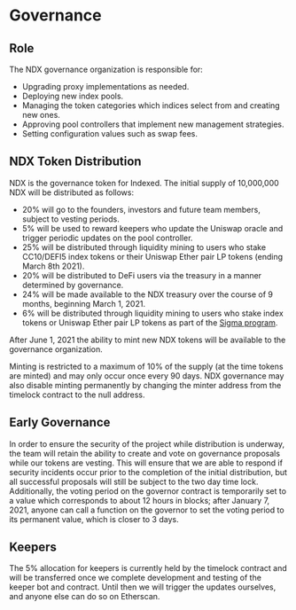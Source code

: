 # Governance

## Role

The NDX governance organization is responsible for:
- Upgrading proxy implementations as needed.
- Deploying new index pools.
- Managing the token categories which indices select from and creating new ones.
- Approving pool controllers that implement new management strategies.
- Setting configuration values such as swap fees.

## NDX Token Distribution

NDX is the governance token for Indexed. The initial supply of 10,000,000 NDX will be distributed as follows:
- 20% will go to the founders, investors and future team members, subject to vesting periods.
- 5% will be used to reward keepers who update the Uniswap oracle and trigger periodic updates on the pool controller.
- 25% will be distributed through liquidity mining to users who stake CC10/DEFI5 index tokens or their Uniswap Ether pair LP tokens (ending March 8th 2021).
- 20% will be distributed to DeFi users via the treasury in a manner determined by governance.
- 24% will be made available to the NDX treasury over the course of 9 months, beginning March 1, 2021.
- 6% will be distributed through liquidity mining to users who stake index tokens or Uniswap Ether pair LP tokens as part of the [Sigma program](https://forum.indexed.finance/t/iip-4-sigma-pilot/74).

After June 1, 2021 the ability to mint new NDX tokens will be available to the governance organization.

Minting is restricted to a maximum of 10% of the supply (at the time tokens are minted) and may only occur once every 90 days. NDX governance may also disable minting permanently by changing the minter address from the timelock contract to the null address.

## Early Governance

In order to ensure the security of the project while distribution is underway, the team will retain the ability to create and vote on governance proposals while our tokens are vesting. This will ensure that we are able to respond if security incidents occur prior to the completion of the initial distribution, but all successful proposals will still be subject to the two day time lock. Additionally, the voting period on the governor contract is temporarily set to a value which corresponds to about 12 hours in blocks; after January 7, 2021, anyone can call a function on the governor to set the voting period to its permanent value, which is closer to 3 days.

## Keepers

The 5% allocation for keepers is currently held by the timelock contract and will be transferred once we complete development and testing of the keeper bot and contract. Until then we will trigger the updates ourselves, and anyone else can do so on Etherscan.
